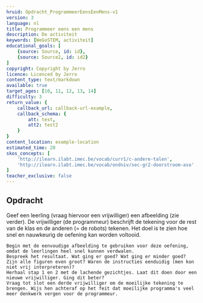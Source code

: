 ```yaml
---
hruid: Opdracht_ProgrammeerEensEenMens-v1
version: 3
language: nl
title: Programmeer eens een mens
description: De activiteit
keywords: [WeGoSTEM, activiteit]
educational_goals: [
    {source: Source, id: id}, 
    {source: Source2, id: id2}
]
copyright: Copyright by Jerro
licence: Licenced by Jerro
content_type: text/markdown
available: true
target_ages: [10, 11, 12, 13, 14]
difficulty: 3
return_value: {
    callback_url: callback-url-example,
    callback_schema: {
        att: test,
        att2: test2
    }
}
content_location: example-location
estimated_time: 20
skos_concepts: [
    'http://ilearn.ilabt.imec.be/vocab/curr1/c-andere-talen', 
    'http://ilearn.ilabt.imec.be/vocab/ondniv/sec-gr2-doorstroom-aso'
]
teacher_exclusive: false
---
```


## Opdracht

Geef een leerling (vraag hiervoor een vrijwilliger) een afbeelding (zie verder). De vrijwilliger (de programmeur) beschrijft de tekening voor de rest van de klas en de anderen (= de robots) tekenen. Het doel is te zien hoe snel en nauwkeurig de oefening kan worden voltooid.

    Begin met de eenvoudige afbeelding te gebruiken voor deze oefening, omdat de leerlingen heel snel kunnen verdwalen.
    Bespreek het resultaat. Wat ging er goed? Wat ging er minder goed? Zijn alle figuren even groot? Waren de instructies eenduidig (men kon niet vrij interpreteren)?
    Herhaal stap 1 en 2 met de lachende gezichtjes. Laat dit doen door een nieuwe vrijwilliger. Ging dit beter?
    Vraag tot slot een derde vrijwilliger om de moeilijke tekening te brengen. Wijs hen achteraf op het feit dat moeilijke programma's veel meer denkwerk vergen voor de programmeur.